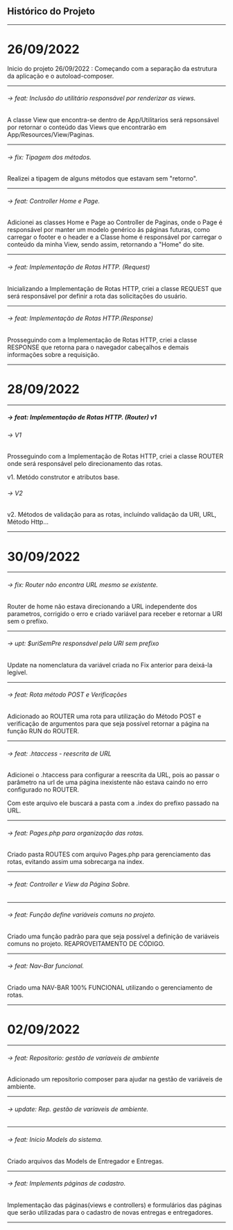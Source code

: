 ## Histórico do Projeto
<hr>

# 26/09/2022
Inicio do projeto 26/09/2022 : Começando com a separação da estrutura da aplicação e o autoload-composer.

<hr>

###### -> feat: Inclusão do utilitário responsável por renderizar as views.<br>

A classe View que encontra-se dentro de App/Utilitarios será repsonsável por retornar o conteúdo das Views que encontrarão em App/Resources/View/Paginas.
<hr>

 ###### -> fix: Tipagem dos métodos.<br>

Realizei a tipagem de alguns métodos que estavam sem "retorno".
<hr>

###### -> feat: Controller Home e Page.

Adicionei as classes Home e Page ao Controller de Paginas, onde o Page é responsável por manter um modelo genérico ás páginas futuras, como carregar o footer e o header e a Classe home é responsável por carregar o conteúdo da minha View, sendo assim, retornando a "Home" do site.<br>
<hr>

###### -> feat: Implementação de Rotas HTTP. (Request)

Inicializando a Implementação de Rotas HTTP, criei a classe REQUEST que será responsável por definir a rota das solicitações do usuário.
<hr>

###### -> feat: Implementação de Rotas HTTP.(Response)

Prosseguindo com a Implementação de Rotas HTTP, criei a classe RESPONSE que retorna para o navegador cabeçalhos e demais informações sobre a requisição.
<hr>

# 28/09/2022

<hr>

##### -> feat: Implementação de Rotas HTTP.  (Router) v1

###### -> V1
Prosseguindo com a Implementação de Rotas HTTP, criei a classe ROUTER onde será responsável pelo direcionamento das rotas.

v1. Metódo construtor e atributos base.

###### -> V2

v2. Métodos de validação para as rotas, incluíndo validação da URI, URL, Método Http...
<hr>

# 30/09/2022

<hr>

###### -> fix: Router não encontra URL mesmo se existente.

Router de home não estava direcionando a URL independente dos parametros, corrigido o erro e criado variável para receber e retornar a URI sem o prefíxo.

<hr>

###### -> upt: $uriSemPre responsável pela URI sem prefixo

Update na nomenclatura da variável criada no Fix anterior para deixá-la legível.

<hr>

###### -> feat: Rota método POST e Verificações

Adicionado ao ROUTER uma rota para utilização do Método POST e verificação de argumentos para que seja possível retornar a página na função RUN do ROUTER.

<hr>

###### -> feat: .htaccess - reescrita de URL

Adicionei o .htaccess para configurar a reescrita da URL, pois ao passar o parâmetro na url de uma página inexistente não estava caindo no erro configurado no ROUTER.

Com este arquivo ele buscará a pasta com a .index do prefixo passado na URL.

<hr>

###### -> feat: Pages.php para organização das rotas.

Criado pasta ROUTES com arquivo Pages.php para gerenciamento das rotas, evitando assim uma sobrecarga na index.

<hr>

###### -> feat: Controller e View da Página Sobre.

<hr>

###### -> feat: Função define variáveis comuns no projeto.

Criado uma função padrão para que seja possível a definição de variáveis comuns no projeto.
REAPROVEITAMENTO DE CÓDIGO.

<hr>

###### -> feat: Nav-Bar funcional.

Criado uma NAV-BAR 100% FUNCIONAL utilizando o gerenciamento de rotas.

<hr>

# 02/09/2022

<hr>

###### -> feat: Repositorio: gestão de varíaveis de ambiente

Adicionado um reposítorio composer para ajudar na gestão de variáveis de ambiente.

<hr>

###### -> update: Rep. gestão de varíaveis de ambiente.

<hr>

###### -> feat: Inicio Models do sistema.

Criado arquivos das Models de Entregador e Entregas.

<hr>

###### -> feat: Implements páginas de cadastro.

Implementação das páginas(views e controllers) e formulários das páginas que serão utilizadas para o cadastro de novas entregas e entregadores.

<hr>


